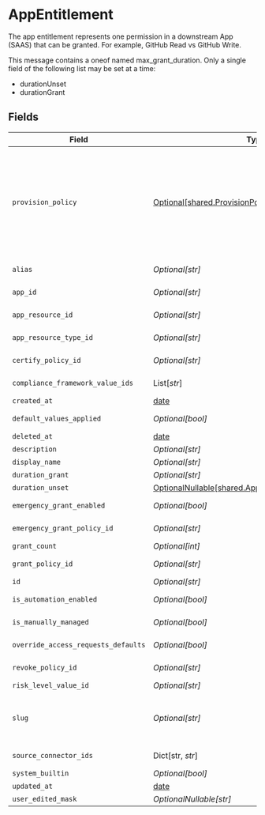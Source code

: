 # AppEntitlement

The app entitlement represents one permission in a downstream App (SAAS) that can be granted. For example, GitHub Read vs GitHub Write.

This message contains a oneof named max_grant_duration. Only a single field of the following list may be set at a time:
  - durationUnset
  - durationGrant



## Fields

| Field                                                                                                                                                                                                                                                                              | Type                                                                                                                                                                                                                                                                               | Required                                                                                                                                                                                                                                                                           | Description                                                                                                                                                                                                                                                                        |
| ---------------------------------------------------------------------------------------------------------------------------------------------------------------------------------------------------------------------------------------------------------------------------------- | ---------------------------------------------------------------------------------------------------------------------------------------------------------------------------------------------------------------------------------------------------------------------------------- | ---------------------------------------------------------------------------------------------------------------------------------------------------------------------------------------------------------------------------------------------------------------------------------- | ---------------------------------------------------------------------------------------------------------------------------------------------------------------------------------------------------------------------------------------------------------------------------------- |
| `provision_policy`                                                                                                                                                                                                                                                                 | [Optional[shared.ProvisionPolicy]](../../models/shared/provisionpolicy.md)                                                                                                                                                                                                         | :heavy_minus_sign:                                                                                                                                                                                                                                                                 | ProvisionPolicy is a oneOf that indicates how a provision step should be processed.<br/><br/>This message contains a oneof named typ. Only a single field of the following list may be set at a time:<br/>  - connector<br/>  - manual<br/>  - delegated<br/>  - webhook<br/>  - multiStep<br/>  - externalTicket<br/> |
| `alias`                                                                                                                                                                                                                                                                            | *Optional[str]*                                                                                                                                                                                                                                                                    | :heavy_minus_sign:                                                                                                                                                                                                                                                                 | The alias of the app entitlement used by Cone. Also exact-match queryable.                                                                                                                                                                                                         |
| `app_id`                                                                                                                                                                                                                                                                           | *Optional[str]*                                                                                                                                                                                                                                                                    | :heavy_minus_sign:                                                                                                                                                                                                                                                                 | The ID of the app that is associated with the app entitlement.                                                                                                                                                                                                                     |
| `app_resource_id`                                                                                                                                                                                                                                                                  | *Optional[str]*                                                                                                                                                                                                                                                                    | :heavy_minus_sign:                                                                                                                                                                                                                                                                 | The ID of the app resource that is associated with the app entitlement                                                                                                                                                                                                             |
| `app_resource_type_id`                                                                                                                                                                                                                                                             | *Optional[str]*                                                                                                                                                                                                                                                                    | :heavy_minus_sign:                                                                                                                                                                                                                                                                 | The ID of the app resource type that is associated with the app entitlement                                                                                                                                                                                                        |
| `certify_policy_id`                                                                                                                                                                                                                                                                | *Optional[str]*                                                                                                                                                                                                                                                                    | :heavy_minus_sign:                                                                                                                                                                                                                                                                 | The ID of the policy that will be used for certify tickets related to the app entitlement.                                                                                                                                                                                         |
| `compliance_framework_value_ids`                                                                                                                                                                                                                                                   | List[*str*]                                                                                                                                                                                                                                                                        | :heavy_minus_sign:                                                                                                                                                                                                                                                                 | The IDs of different compliance frameworks associated with this app entitlement ex (SOX, HIPAA, PCI, etc.)                                                                                                                                                                         |
| `created_at`                                                                                                                                                                                                                                                                       | [date](https://docs.python.org/3/library/datetime.html#date-objects)                                                                                                                                                                                                               | :heavy_minus_sign:                                                                                                                                                                                                                                                                 | N/A                                                                                                                                                                                                                                                                                |
| `default_values_applied`                                                                                                                                                                                                                                                           | *Optional[bool]*                                                                                                                                                                                                                                                                   | :heavy_minus_sign:                                                                                                                                                                                                                                                                 | Flag to indicate if app-level access request defaults have been applied to the entitlement                                                                                                                                                                                         |
| `deleted_at`                                                                                                                                                                                                                                                                       | [date](https://docs.python.org/3/library/datetime.html#date-objects)                                                                                                                                                                                                               | :heavy_minus_sign:                                                                                                                                                                                                                                                                 | N/A                                                                                                                                                                                                                                                                                |
| `description`                                                                                                                                                                                                                                                                      | *Optional[str]*                                                                                                                                                                                                                                                                    | :heavy_minus_sign:                                                                                                                                                                                                                                                                 | The description of the app entitlement.                                                                                                                                                                                                                                            |
| `display_name`                                                                                                                                                                                                                                                                     | *Optional[str]*                                                                                                                                                                                                                                                                    | :heavy_minus_sign:                                                                                                                                                                                                                                                                 | The display name of the app entitlement.                                                                                                                                                                                                                                           |
| `duration_grant`                                                                                                                                                                                                                                                                   | *Optional[str]*                                                                                                                                                                                                                                                                    | :heavy_minus_sign:                                                                                                                                                                                                                                                                 | N/A                                                                                                                                                                                                                                                                                |
| `duration_unset`                                                                                                                                                                                                                                                                   | [OptionalNullable[shared.AppEntitlementDurationUnset]](../../models/shared/appentitlementdurationunset.md)                                                                                                                                                                         | :heavy_minus_sign:                                                                                                                                                                                                                                                                 | N/A                                                                                                                                                                                                                                                                                |
| `emergency_grant_enabled`                                                                                                                                                                                                                                                          | *Optional[bool]*                                                                                                                                                                                                                                                                   | :heavy_minus_sign:                                                                                                                                                                                                                                                                 | This enables tasks to be created in an emergency and use a selected emergency access policy.                                                                                                                                                                                       |
| `emergency_grant_policy_id`                                                                                                                                                                                                                                                        | *Optional[str]*                                                                                                                                                                                                                                                                    | :heavy_minus_sign:                                                                                                                                                                                                                                                                 | The ID of the policy that will be used for emergency access grant tasks.                                                                                                                                                                                                           |
| `grant_count`                                                                                                                                                                                                                                                                      | *Optional[int]*                                                                                                                                                                                                                                                                    | :heavy_minus_sign:                                                                                                                                                                                                                                                                 | The amount of grants open for this entitlement                                                                                                                                                                                                                                     |
| `grant_policy_id`                                                                                                                                                                                                                                                                  | *Optional[str]*                                                                                                                                                                                                                                                                    | :heavy_minus_sign:                                                                                                                                                                                                                                                                 | The ID of the policy that will be used for grant tickets related to the app entitlement.                                                                                                                                                                                           |
| `id`                                                                                                                                                                                                                                                                               | *Optional[str]*                                                                                                                                                                                                                                                                    | :heavy_minus_sign:                                                                                                                                                                                                                                                                 | The unique ID for the App Entitlement.                                                                                                                                                                                                                                             |
| `is_automation_enabled`                                                                                                                                                                                                                                                            | *Optional[bool]*                                                                                                                                                                                                                                                                   | :heavy_minus_sign:                                                                                                                                                                                                                                                                 | Flag to indicate whether automation (for adding users to entitlement based on rules) has been enabled.                                                                                                                                                                             |
| `is_manually_managed`                                                                                                                                                                                                                                                              | *Optional[bool]*                                                                                                                                                                                                                                                                   | :heavy_minus_sign:                                                                                                                                                                                                                                                                 | Flag to indicate if the app entitlement is manually managed.                                                                                                                                                                                                                       |
| `override_access_requests_defaults`                                                                                                                                                                                                                                                | *Optional[bool]*                                                                                                                                                                                                                                                                   | :heavy_minus_sign:                                                                                                                                                                                                                                                                 | Flag to indicate if the app-level access request settings have been overridden for the entitlement                                                                                                                                                                                 |
| `revoke_policy_id`                                                                                                                                                                                                                                                                 | *Optional[str]*                                                                                                                                                                                                                                                                    | :heavy_minus_sign:                                                                                                                                                                                                                                                                 | The ID of the policy that will be used for revoke tickets related to the app entitlement                                                                                                                                                                                           |
| `risk_level_value_id`                                                                                                                                                                                                                                                              | *Optional[str]*                                                                                                                                                                                                                                                                    | :heavy_minus_sign:                                                                                                                                                                                                                                                                 | The riskLevelValueId field.                                                                                                                                                                                                                                                        |
| `slug`                                                                                                                                                                                                                                                                             | *Optional[str]*                                                                                                                                                                                                                                                                    | :heavy_minus_sign:                                                                                                                                                                                                                                                                 | The slug is displayed as an oval next to the name in the frontend of C1, it tells you what permission the entitlement grants. See https://www.conductorone.com/docs/product/manage-access/entitlements/                                                                            |
| `source_connector_ids`                                                                                                                                                                                                                                                             | Dict[str, *str*]                                                                                                                                                                                                                                                                   | :heavy_minus_sign:                                                                                                                                                                                                                                                                 | Map to tell us which connector the entitlement came from.                                                                                                                                                                                                                          |
| `system_builtin`                                                                                                                                                                                                                                                                   | *Optional[bool]*                                                                                                                                                                                                                                                                   | :heavy_minus_sign:                                                                                                                                                                                                                                                                 | This field indicates if this is a system builtin entitlement.                                                                                                                                                                                                                      |
| `updated_at`                                                                                                                                                                                                                                                                       | [date](https://docs.python.org/3/library/datetime.html#date-objects)                                                                                                                                                                                                               | :heavy_minus_sign:                                                                                                                                                                                                                                                                 | N/A                                                                                                                                                                                                                                                                                |
| `user_edited_mask`                                                                                                                                                                                                                                                                 | *OptionalNullable[str]*                                                                                                                                                                                                                                                            | :heavy_minus_sign:                                                                                                                                                                                                                                                                 | N/A                                                                                                                                                                                                                                                                                |